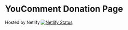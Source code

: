 # YouComment Donation Page

Hosted by Netlify
[![Netlify Status](https://api.netlify.com/api/v1/badges/54da936d-da3b-45fc-8438-3f555abed4f7/deploy-status)](https://app.netlify.com/sites/nervous-curie-029dd6/deploys)
